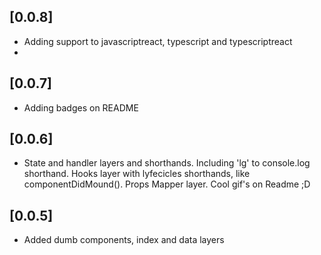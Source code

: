 ## [0.0.8]

- Adding support to javascriptreact, typescript and typescriptreact
- 
## [0.0.7]

- Adding badges on README

## [0.0.6]

- State and handler layers and shorthands. Including 'lg' to console.log shorthand. Hooks layer with lyfecicles shorthands, like componentDidMound(). Props Mapper layer. Cool gif's on Readme ;D

## [0.0.5]

- Added dumb components, index and data layers